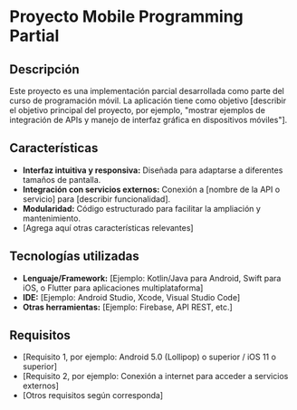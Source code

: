 # Proyecto Mobile Programming Partial

## Descripción
Este proyecto es una implementación parcial desarrollada como parte del curso de programación móvil. La aplicación tiene como objetivo [describir el objetivo principal del proyecto, por ejemplo, "mostrar ejemplos de integración de APIs y manejo de interfaz gráfica en dispositivos móviles"].

## Características
- **Interfaz intuitiva y responsiva:** Diseñada para adaptarse a diferentes tamaños de pantalla.
- **Integración con servicios externos:** Conexión a [nombre de la API o servicio] para [describir funcionalidad].
- **Modularidad:** Código estructurado para facilitar la ampliación y mantenimiento.
- [Agrega aquí otras características relevantes]

## Tecnologías utilizadas
- **Lenguaje/Framework:** [Ejemplo: Kotlin/Java para Android, Swift para iOS, o Flutter para aplicaciones multiplataforma]
- **IDE:** [Ejemplo: Android Studio, Xcode, Visual Studio Code]
- **Otras herramientas:** [Ejemplo: Firebase, API REST, etc.]

## Requisitos
- [Requisito 1, por ejemplo: Android 5.0 (Lollipop) o superior / iOS 11 o superior]
- [Requisito 2, por ejemplo: Conexión a internet para acceder a servicios externos]
- [Otros requisitos según corresponda]


